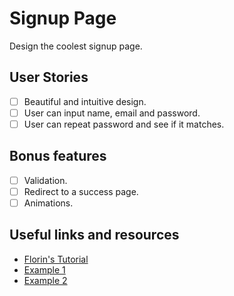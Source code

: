 # Signup Page

Design the coolest signup page. 

## User Stories

-   [ ] Beautiful and intuitive design.
-   [ ] User can input name, email and password.
-   [ ] User can repeat password and see if it matches.

## Bonus features

-   [ ] Validation.
-   [ ] Redirect to a success page.
-   [ ] Animations.

## Useful links and resources

-   [Florin's Tutorial](https://www.youtube.com/watch?v=rsd4FNGTRBw)
-   [Example 1](https://codepen.io/joshsorosky/pen/gaaBoB)
-   [Example 2](https://codepen.io/ehermanson/pen/KwKWEv)
